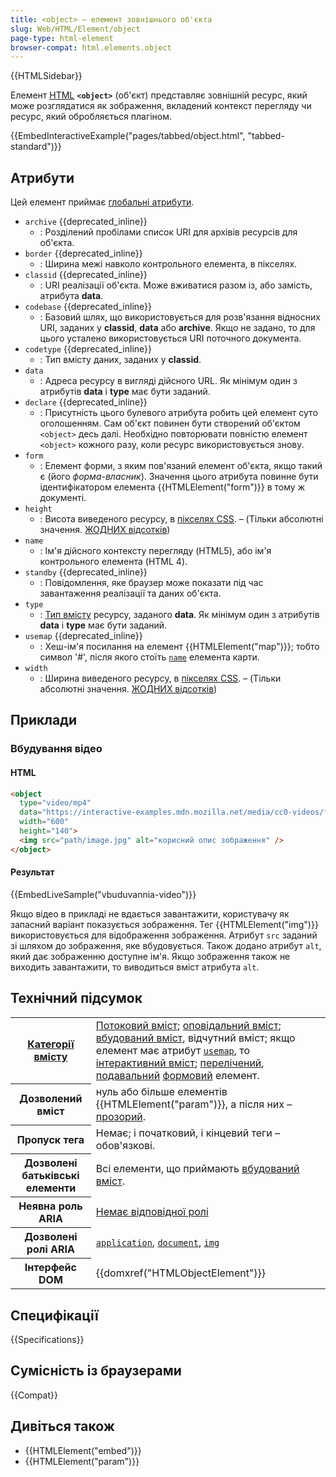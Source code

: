 ```yaml
---
title: <object> – елемент зовнішнього об'єкта
slug: Web/HTML/Element/object
page-type: html-element
browser-compat: html.elements.object
---
```


{{HTMLSidebar}}

Елемент [HTML](/uk/docs/Web/HTML) **`<object>`** (об'єкт) представляє зовнішній ресурс, який може розглядатися як зображення, вкладений контекст перегляду чи ресурс, який обробляється плагіном.

{{EmbedInteractiveExample("pages/tabbed/object.html", "tabbed-standard")}}

## Атрибути

Цей елемент приймає [глобальні атрибути](/uk/docs/Web/HTML/Global_attributes).

- `archive` {{deprecated_inline}}
  - : Розділений пробілами список URI для архівів ресурсів для об'єкта.
- `border` {{deprecated_inline}}
  - : Ширина межі навколо контрольного елемента, в пікселях.
- `classid` {{deprecated_inline}}
  - : URI реалізації об'єкта. Може вживатися разом із, або замість, атрибута **data**.
- `codebase` {{deprecated_inline}}
  - : Базовий шлях, що використовується для розв'язання відносних URI, заданих у **classid**, **data** або **archive**. Якщо не задано, то для цього усталено використовується URI поточного документа.
- `codetype` {{deprecated_inline}}
  - : Тип вмісту даних, заданих у **classid**.
- `data`
  - : Адреса ресурсу в вигляді дійсного URL. Як мінімум один з атрибутів **data** і **type** має бути заданий.
- `declare` {{deprecated_inline}}
  - : Присутність цього булевого атрибута робить цей елемент суто оголошенням. Сам об'єкт повинен бути створений об'єктом `<object>` десь далі. Необхідно повторювати повністю елемент `<object>` кожного разу, коли ресурс використовується знову.
- `form`
  - : Елемент форми, з яким пов'язаний елемент об'єкта, якщо такий є (його _форма-власник_). Значення цього атрибута повинне бути ідентифікатором елемента {{HTMLElement("form")}} в тому ж документі.
- `height`
  - : Висота виведеного ресурсу, в [пікселях CSS](https://drafts.csswg.org/css-values/#px). – (Тільки абсолютні значення. [ЖОДНИХ відсотків](https://html.spec.whatwg.org/multipage/embedded-content.html#dimension-attributes))
- `name`
  - : Ім'я дійсного контексту перегляду (HTML5), або ім'я контрольного елемента (HTML 4).
- `standby` {{deprecated_inline}}
  - : Повідомлення, яке браузер може показати під час завантаження реалізації та даних об'єкта.
- `type`
  - : [Тип вмісту](/uk/docs/Glossary/MIME_type) ресурсу, заданого **data**. Як мінімум один з атрибутів **data** і **type** має бути заданий.
- `usemap` {{deprecated_inline}}
  - : Хеш-ім'я посилання на елемент {{HTMLElement("map")}}; тобто символ '#', після якого стоїть [`name`](/uk/docs/Web/HTML/Element/map#name) елемента карти.
- `width`
  - : Ширина виведеного ресурсу, в [пікселях CSS](https://drafts.csswg.org/css-values/#px). – (Тільки абсолютні значення. [ЖОДНИХ відсотків](https://html.spec.whatwg.org/multipage/embedded-content.html#dimension-attributes))

## Приклади

### Вбудування відео

#### HTML

```html
<object
  type="video/mp4"
  data="https://interactive-examples.mdn.mozilla.net/media/cc0-videos/flower.webm"
  width="600"
  height="140">
  <img src="path/image.jpg" alt="корисний опис зображення" />
</object>
```

#### Результат

{{EmbedLiveSample("vbuduvannia-video")}}

Якщо відео в прикладі не вдається завантажити, користувачу як запасний варіант показується зображення. Тег {{HTMLElement("img")}} використовується для відображення зображення. Атрибут `src` заданий зі шляхом до зображення, яке вбудовується. Також додано атрибут `alt`, який дає зображенню доступне ім'я. Якщо зображення також не виходить завантажити, то виводиться вміст атрибута `alt`.

## Технічний підсумок

<table class="properties">
  <tbody>
    <tr>
      <th scope="row">
        <a href="/uk/docs/Web/HTML/Content_categories">Категорії вмісту</a>
      </th>
      <td>
        <a href="/uk/docs/Web/HTML/Content_categories#potokovyi-vmist">Потоковий вміст</a>;
        <a href="/uk/docs/Web/HTML/Content_categories#opovidalnyi-vmist">оповідальний вміст</a>;
        <a href="/uk/docs/Web/HTML/Content_categories#vbudovanyi-vmist">вбудований вміст</a>, відчутний вміст; якщо елемент має атрибут
        <a href="#usemap"><code>usemap</code></a>, то <a href="/uk/docs/Web/HTML/Content_categories#interaktyvnyi-vmist">інтерактивний вміст</a>;
        <a href="/uk/docs/Web/HTML/Content_categories#perelicheni">перелічений</a>,
        <a href="/uk/docs/Web/HTML/Content_categories#podavalni">подавальний</a>
        <a href="/uk/docs/Web/HTML/Content_categories#formovyi-vmist">формовий</a> елемент.
      </td>
    </tr>
    <tr>
      <th scope="row">Дозволений вміст</th>
      <td>
        нуль або більше елементів {{HTMLElement("param")}}, а після них – <a href="/uk/docs/Web/HTML/Content_categories#model-prozoroho-vmistu">прозорий</a>.
      </td>
    </tr>
    <tr>
      <th scope="row">Пропуск тега</th>
      <td>Немає; і початковий, і кінцевий теги – обов'язкові.</td>
    </tr>
    <tr>
      <th scope="row">Дозволені батьківські елементи</th>
      <td>
        Всі елементи, що приймають <a href="/uk/docs/Web/HTML/Content_categories#vbudovanyi-vmist">вбудований вміст</a>.
      </td>
    </tr>
    <tr>
      <th scope="row">Неявна роль ARIA</th>
      <td>
        <a href="https://www.w3.org/TR/html-aria/#dfn-no-corresponding-role">Немає відповідної ролі</a>
      </td>
    </tr>
    <tr>
      <th scope="row">Дозволені ролі ARIA</th>
      <td>
        <a href="/uk/docs/Web/Accessibility/ARIA/Roles/application_role"><code>application</code></a>, <a href="/uk/docs/Web/Accessibility/ARIA/Roles/document_role"><code>document</code></a>, <a href="/uk/docs/Web/Accessibility/ARIA/Roles/img_role"><code>img</code></a>
      </td>
    </tr>
    <tr>
      <th scope="row">Інтерфейс DOM</th>
      <td>{{domxref("HTMLObjectElement")}}</td>
    </tr>
  </tbody>
</table>

## Специфікації

{{Specifications}}

## Сумісність із браузерами

{{Compat}}

## Дивіться також

- {{HTMLElement("embed")}}
- {{HTMLElement("param")}}
